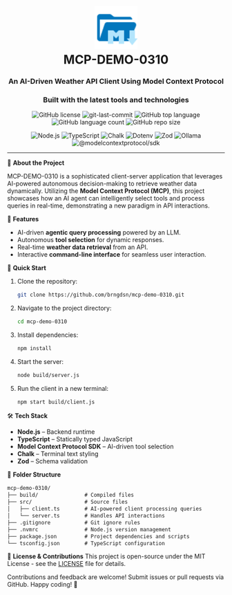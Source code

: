 <div align="center">
<h1 align="center">
<img src="https://raw.githubusercontent.com/PKief/vscode-material-icon-theme/ec559a9f6bfd399b82bb44393651661b08aaf7ba/icons/folder-markdown-open.svg" width="100" />
<br>MCP-DEMO-0310</h1>
<h3>An AI-Driven Weather API Client Using Model Context Protocol</h3>
<h3>Built with the latest tools and technologies</h3>

<p align="center">
<img src="https://img.shields.io/github/license/brngdsn/mcp-demo-0310?style=flat-square&color=5D6D7E" alt="GitHub license" />
<img src="https://img.shields.io/github/last-commit/brngdsn/mcp-demo-0310?style=flat-square&color=5D6D7E" alt="git-last-commit" />
<img src="https://img.shields.io/github/languages/top/brngdsn/mcp-demo-0310?style=flat-square&color=5D6D7E" alt="GitHub top language" />
<img src="https://img.shields.io/github/languages/count/brngdsn/mcp-demo-0310?style=flat-square&color=5D6D7E" alt="GitHub language count" />
<img src="https://img.shields.io/github/repo-size/brngdsn/mcp-demo-0310?style=flat-square&color=5D6D7E" alt="GitHub repo size" />
</p>

<p align="center">
<img src="https://img.shields.io/badge/Node.js-8CC84B.svg?style=flat-square&logo=Node.js&logoColor=black" alt="Node.js" />
<img src="https://img.shields.io/badge/TypeScript-3178C6.svg?style=flat-square&logo=TypeScript&logoColor=white" alt="TypeScript" />
<img src="https://img.shields.io/badge/Chalk-5C6BC0.svg?style=flat-square&logo=Chalk&logoColor=white" alt="Chalk" />
<img src="https://img.shields.io/badge/Dotenv-7B7B7B.svg?style=flat-square&logo=dotenv&logoColor=white" alt="Dotenv" />
<img src="https://img.shields.io/badge/Zod-1D9BF0.svg?style=flat-square&logo=Zod&logoColor=white" alt="Zod" />
<img src="https://img.shields.io/badge/Ollama-42B883.svg?style=flat-square&logo=Ollama&logoColor=white" alt="Ollama" />
<img src="https://img.shields.io/badge/@modelcontextprotocol/sdk-FF3D00.svg?style=flat-square&logo=modelcontextprotocol&logoColor=white" alt="@modelcontextprotocol/sdk" />
</p>
</div>

---

📖 **About the Project**

MCP-DEMO-0310 is a sophisticated client-server application that leverages AI-powered autonomous decision-making to retrieve weather data dynamically. Utilizing the **Model Context Protocol (MCP)**, this project showcases how an AI agent can intelligently select tools and process queries in real-time, demonstrating a new paradigm in API interactions.

🎯 **Features**
- AI-driven **agentic query processing** powered by an LLM.
- Autonomous **tool selection** for dynamic responses.
- Real-time **weather data retrieval** from an API.
- Interactive **command-line interface** for seamless user interaction.

🚀 **Quick Start**
1. Clone the repository:
   ```bash
   git clone https://github.com/brngdsn/mcp-demo-0310.git
   ```
2. Navigate to the project directory:
   ```bash
   cd mcp-demo-0310
   ```
3. Install dependencies:
   ```bash
   npm install
   ```
4. Start the server:
   ```bash
   node build/server.js
   ```
5. Run the client in a new terminal:
   ```bash
   npm start build/client.js
   ```

🛠️ **Tech Stack**
- **Node.js** – Backend runtime
- **TypeScript** – Statically typed JavaScript
- **Model Context Protocol SDK** – AI-driven tool selection
- **Chalk** – Terminal text styling
- **Zod** – Schema validation

📂 **Folder Structure**
```
mcp-demo-0310/
├── build/               # Compiled files
├── src/                 # Source files
│   ├── client.ts        # AI-powered client processing queries
│   └── server.ts        # Handles API interactions
├── .gitignore           # Git ignore rules
├── .nvmrc               # Node.js version management
├── package.json         # Project dependencies and scripts
└── tsconfig.json        # TypeScript configuration
```

📜 **License & Contributions**
This project is open-source under the MIT License - see the [LICENSE](LICENSE) file for details.

Contributions and feedback are welcome! Submit issues or pull requests via GitHub. Happy coding! 🚀

